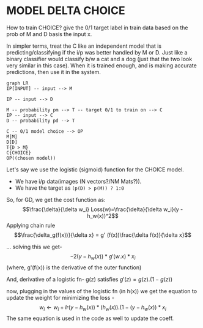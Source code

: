 # MODEL DELTA CHOICE


How to train CHOICE?
give the 0/1 target label in train data based on the prob of M and D basis the input x.

In simpler terms, treat the C like an independent model that is predicting/classifying if the i/p was better handled by M or D. Just like a binary classifier would classify b/w a cat and a dog (just that the two look very similar in this case). When it is trained enough, and is making accurate predictions, then use it in the system.

```mermaid
graph LR
IP[INPUT] -- input --> M

IP -- input --> D

M -- probability pm --> T -- target 0/1 to train on --> C
IP -- input --> C
D -- probability pd --> T

C -- 0/1 model choice --> OP
M[M]
D[D]
T{D > M}
C{CHOICE}
OP((chosen model))
```

Let's say we use the logistic (sigmoid) function for the CHOICE model.
* We have i/p data(images (N vectors?/NM Mats?)).
* We have the target as `(p(D) > p(M)) ? 1:0`
 

So, for GD, we get the cost function as:
$$\frac{\delta}{\delta w_i} Loss(w)=\frac{\delta}{\delta w_i}(y - h_w(x))^2$$
Applying chain rule $$\frac{\delta_g(f(x))}{\delta x} = g' (f(x))\frac{\delta f(x)}{\delta x}$$

... solving this we get-  $$-2(y-h_w(x)) * g'(w.x)*x_i$$
(where, g'(f(x)) is the derivative of the outer function)

And, derivative of a logistic fn- g(z) satisfies $g'(z) = g(z) . (1-g(z))$  

now, plugging in the values of the logistic fn (in h(x)) we get the equation to update the weight for minimizing the loss - 
$$w_i \leftarrow w_i + lr(y-h_w(x)) * (h_w(x)).(1-(y-h_w(x)) * x_i$$
The same equation is used in the code as well to update the coeff.
